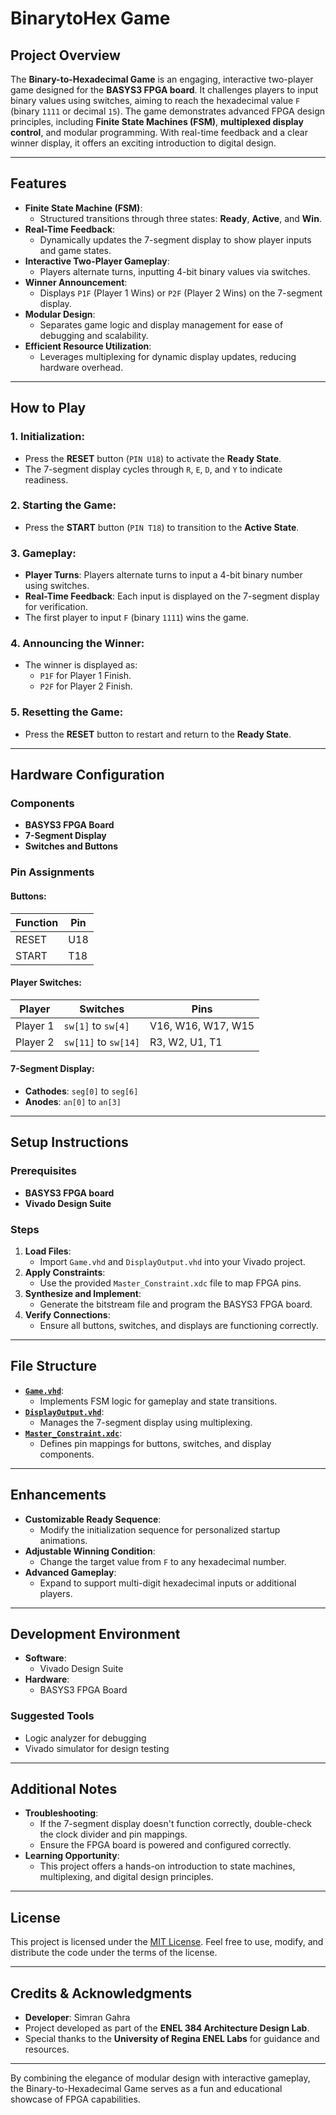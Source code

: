 # BinarytoHex Game

## Project Overview

The **Binary-to-Hexadecimal Game** is an engaging, interactive two-player game designed for the **BASYS3 FPGA board**. It challenges players to input binary values using switches, aiming to reach the hexadecimal value `F` (binary `1111` or decimal `15`). The game demonstrates advanced FPGA design principles, including **Finite State Machines (FSM)**, **multiplexed display control**, and modular programming. With real-time feedback and a clear winner display, it offers an exciting introduction to digital design.

---

## Features

- **Finite State Machine (FSM)**:
  - Structured transitions through three states: **Ready**, **Active**, and **Win**.
- **Real-Time Feedback**:
  - Dynamically updates the 7-segment display to show player inputs and game states.
- **Interactive Two-Player Gameplay**:
  - Players alternate turns, inputting 4-bit binary values via switches.
- **Winner Announcement**:
  - Displays `P1F` (Player 1 Wins) or `P2F` (Player 2 Wins) on the 7-segment display.
- **Modular Design**:
  - Separates game logic and display management for ease of debugging and scalability.
- **Efficient Resource Utilization**:
  - Leverages multiplexing for dynamic display updates, reducing hardware overhead.

---

## How to Play

### 1. Initialization:
- Press the **RESET** button (`PIN U18`) to activate the **Ready State**.
- The 7-segment display cycles through `R`, `E`, `D`, and `Y` to indicate readiness.

### 2. Starting the Game:
- Press the **START** button (`PIN T18`) to transition to the **Active State**.

### 3. Gameplay:
- **Player Turns**: Players alternate turns to input a 4-bit binary number using switches.
- **Real-Time Feedback**: Each input is displayed on the 7-segment display for verification.
- The first player to input `F` (binary `1111`) wins the game.

### 4. Announcing the Winner:
- The winner is displayed as:
  - `P1F` for Player 1 Finish.
  - `P2F` for Player 2 Finish.

### 5. Resetting the Game:
- Press the **RESET** button to restart and return to the **Ready State**.

---

## Hardware Configuration

### Components
- **BASYS3 FPGA Board**
- **7-Segment Display**
- **Switches and Buttons**

### Pin Assignments

#### Buttons:
| Function  | Pin  |
|-----------|------|
| RESET     | U18  |
| START     | T18  |

#### Player Switches:
| Player   | Switches           | Pins                |
|----------|--------------------|---------------------|
| Player 1 | `sw[1]` to `sw[4]` | V16, W16, W17, W15 |
| Player 2 | `sw[11]` to `sw[14]` | R3, W2, U1, T1     |

#### 7-Segment Display:
- **Cathodes**: `seg[0]` to `seg[6]`
- **Anodes**: `an[0]` to `an[3]`

---

## Setup Instructions

### Prerequisites
- **BASYS3 FPGA board**
- **Vivado Design Suite**

### Steps
1. **Load Files**:
   - Import `Game.vhd` and `DisplayOutput.vhd` into your Vivado project.
2. **Apply Constraints**:
   - Use the provided `Master_Constraint.xdc` file to map FPGA pins.
3. **Synthesize and Implement**:
   - Generate the bitstream file and program the BASYS3 FPGA board.
4. **Verify Connections**:
   - Ensure all buttons, switches, and displays are functioning correctly.

---

## File Structure

- **[`Game.vhd`](./Files/Game.vhd)**:
  - Implements FSM logic for gameplay and state transitions.
- **[`DisplayOutput.vhd`](./Files/DisplayOutput.vhd)**:
  - Manages the 7-segment display using multiplexing.
- **[`Master_Constraint.xdc`](./Files/Master_Constraint.xdc)**:
  - Defines pin mappings for buttons, switches, and display components.

---

## Enhancements

- **Customizable Ready Sequence**:
  - Modify the initialization sequence for personalized startup animations.
- **Adjustable Winning Condition**:
  - Change the target value from `F` to any hexadecimal number.
- **Advanced Gameplay**:
  - Expand to support multi-digit hexadecimal inputs or additional players.

---

## Development Environment

- **Software**:
  - Vivado Design Suite
- **Hardware**:
  - BASYS3 FPGA Board

### Suggested Tools
- Logic analyzer for debugging
- Vivado simulator for design testing

---

## Additional Notes

- **Troubleshooting**:
  - If the 7-segment display doesn't function correctly, double-check the clock divider and pin mappings.
  - Ensure the FPGA board is powered and configured correctly.
- **Learning Opportunity**:
  - This project offers a hands-on introduction to state machines, multiplexing, and digital design principles.

---

## License

This project is licensed under the [MIT License](./LICENSE). Feel free to use, modify, and distribute the code under the terms of the license.

---

## Credits & Acknowledgments

- **Developer**: Simran Gahra  
- Project developed as part of the **ENEL 384 Architecture Design Lab**.
- Special thanks to the **University of Regina ENEL Labs** for guidance and resources.

---

By combining the elegance of modular design with interactive gameplay, the Binary-to-Hexadecimal Game serves as a fun and educational showcase of FPGA capabilities.
